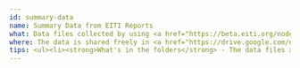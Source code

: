 ```yaml
---
id: summary-data
name: Summary Data from EITI Reports
what: Data files collected by using <a href="https://beta.eiti.org/node/4866">Summary Data Templates</a> and organized in folders by country. These include a wide range of fiscal, legal and contextual data related extractive industries, including company-by-company revenue data.  
where: The data is shared freely in <a href="https://drive.google.com/drive/folders/0B9Bl74fkjArzcWtDMDE3eUtYajA">this Google Drive</a> as per <a href="https://beta.eiti.org/standard/open-data-policy">EITI's Open Data Policy</a>.
tips: <ul><li><strong>What's in the folders</strong> - The data files are organised in folders by country and contains:<ul><li>Excel files of summary data for a specific year. Some are “proxy” files, with aggregate data, as we await the full summary data sheet from the implementing country.</li><li>The EITI Report that is the basis of the Summary Data.</li></ul></li><li><strong>Sources of the data</strong> - Recent data has been provided by Independent Administrators and National Secretariats of the EITI, while data from older reports are continuously being compiled by the International Secretariat itself.</li><li><strong>Data quality </strong> - Implementing countries are responsible for ensuring that this data is accurate. For detailed information, you may consult the original reports. Where figures are not available in US dollars, the annual average exchange rate is used.</li><li><strong>Not all files are in English</strong> - whenever applicable, the language used in the files is indicated in the file name by a two-letter code (e.g. EN - English, FR - French, DE - German).</li><li><strong>Not all PDF reports have the same tables</strong> - not all reports have the same tables or have them on the same pages, utilize the table of contents and list of tables to determine if the data you are looking for is in the report.</li></ul>
---
```

